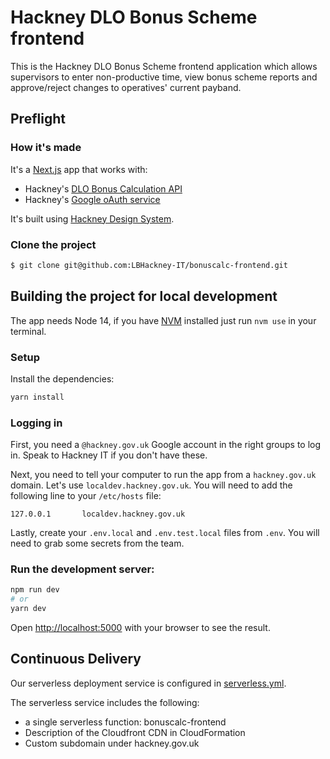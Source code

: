 # Hackney DLO Bonus Scheme frontend

This is the Hackney DLO Bonus Scheme frontend application which allows supervisors to enter non-productive time, view bonus scheme reports and approve/reject changes to operatives' current payband.

## Preflight

### How it's made

It's a [Next.js](https://nextjs.org) app that works with:

- Hackney's [DLO Bonus Calculation API](https://github.com/LBHackney-IT/bonuscalc-api)
- Hackney's [Google oAuth service](https://github.com/LBHackney-IT/LBH-Google-auth)

It's built using [Hackney Design System](https://github.com/LBHackney-IT/lbh-frontend).

### Clone the project

```sh
$ git clone git@github.com:LBHackney-IT/bonuscalc-frontend.git
```

## Building the project for local development

The app needs Node 14, if you have [NVM](https://github.com/nvm-sh/nvm) installed just run `nvm use` in your terminal.

### Setup

Install the dependencies:

```bash
yarn install
```

### Logging in

First, you need a `@hackney.gov.uk` Google account in the right groups to log in. Speak to Hackney IT if you don't have these.

Next, you need to tell your computer to run the app from a `hackney.gov.uk` domain. Let's use `localdev.hackney.gov.uk`. You will need to add the following line to your `/etc/hosts` file:

```
127.0.0.1       localdev.hackney.gov.uk
```

Lastly, create your `.env.local` and `.env.test.local` files from `.env`. You will need to grab some secrets from the team.

### Run the development server:

```bash
npm run dev
# or
yarn dev
```

Open [http://localhost:5000](http://localhost:5000) with your browser to see the result.

## Continuous Delivery

Our serverless deployment service is configured in [serverless.yml](serverless.yml).

The serverless service includes the following:

- a single serverless function: bonuscalc-frontend
- Description of the Cloudfront CDN in CloudFormation
- Custom subdomain under hackney.gov.uk
